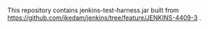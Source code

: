 This repository contains jenkins-test-harness.jar built from https://github.com/ikedam/jenkins/tree/feature/JENKINS-4409-3 .
